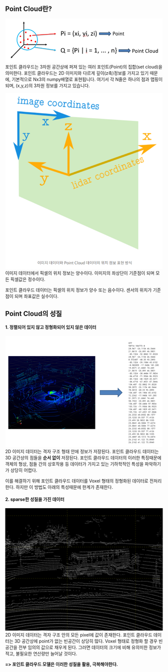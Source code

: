 ## Point Cloud란?
![Point_cloud](img/컴퓨터비전/p_cloud.png)
포인트 클라우드는 3차원 공간상에 퍼져 있는 여러 포인트(Point)의 집합(set cloud)을 의미한다. 포인트 클라우드는 2D 이미지와 다르게 깊이(z축)정보를 가지고 있기 때문에, 기본적으로 Nx3의 numpy배열로 표현됩니다. 여기서 각 N줄은 하나의 점과 맵핑이 되며, (x,y,z)의 3차원 정보를 가지고 있습니다.

![img_p_cloud](img/컴퓨터비전/img_p_cloud.png)
이미지 데이터에서 픽셀의 위치 정보는 양수이다. 이미지의 좌상단이 기준점이 되며 모든 픽셀값은 정수이다.

포인트 클라우드 데이터는 픽셀의 위치 정보가 양수 또는 음수이다. 센서의 위치가 기준점이 되며 좌표값은 실수이다.

## Point Cloud의 성질
#### 1. 정렬되어 있지 않고 정형화되어 있지 않은 데이터
![좌표](img/컴퓨터비전/cloud_좌표.png)
2D 이미지 데이터는 격자 구조 형태 안에 정보가 저장된다. 포인트 클라우드 데이터는 3D 공간상의 점들을 **순서 없이** 저장된다. 포인트 클라우드 데이터의 이러한 특징때문에 객체의 형상, 점들 간의 상호작용 등 데이터가 가지고 있는 기하학적인 특성을 파악하기가 상당히 어렵다.

이를 해결하기 위해 포인트 클라우드 데이터를 Voxel 형태의 정형화된 데이터로 전처리한다. 하지만 이 방법도 아래의 특성때문에 한계가 존재한다.

#### 2. sparse한 성질을 가진 데이터
![sparse](img/컴퓨터비전/sparse.png)
2D 이미지 데이터는 격자 구조 안의 모든 pixel에 값이 존재한다. 포인트 클라우드 데이터는 3D 공간상에 point가 없는 빈공간이 상당히 많다. Voxel 형태로 정형화 할 경우 빈공간을 전부 임의의 값으로 채우게 된다. 그러면 데이터의 크기에 비해 유의미한 정보가 적고, 불필요한 연산량만 늘어날 것이다.

**=> 포인트 클라우드 모델은 이러한 성질을 활용, 극복해야한다.**

